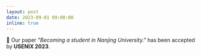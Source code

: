 ```yaml
---
layout: post
date: 2023-09-01 09:00:00
inline: true
---
```


:tada: Our paper <em>"Becoming a student in Nanjing University."</em> has been accepted by <b>USENIX 2023</b>.
